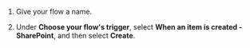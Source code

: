 1. Give your flow a name.

1. Under **Choose your flow's trigger**, select **When an item is created - SharePoint**, and then select **Create**.

